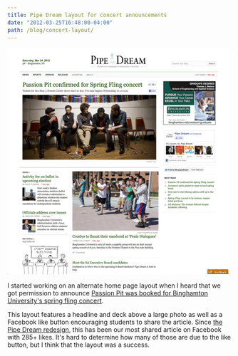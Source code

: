 ```yaml
---
title: Pipe Dream layout for concert announcements
date: "2012-03-25T16:48:00-04:00"
path: /blog/concert-layout/
---
```


![Pipe Dream concert announcement](./pipe-dream-concert-layout.png)

I started working on an alternate home page layout when I heard that we got permission to announce [Passion Pit was booked for Binghamton University's spring fling concert](http://www.bupipedream.com/news/9130/passion-pit-to-headline-spring-fling/).

This layout features a headline and deck above a large photo as well as a Facebook like button encouraging students to share the article. Since [the Pipe Dream redesign](https://danoc.me/blog/from-college-publisher-to-wordpress/), this has been our most shared article on Facebook with 285+ likes. It's hard to determine how many of those are due to the like button, but I think that the layout was a success.

